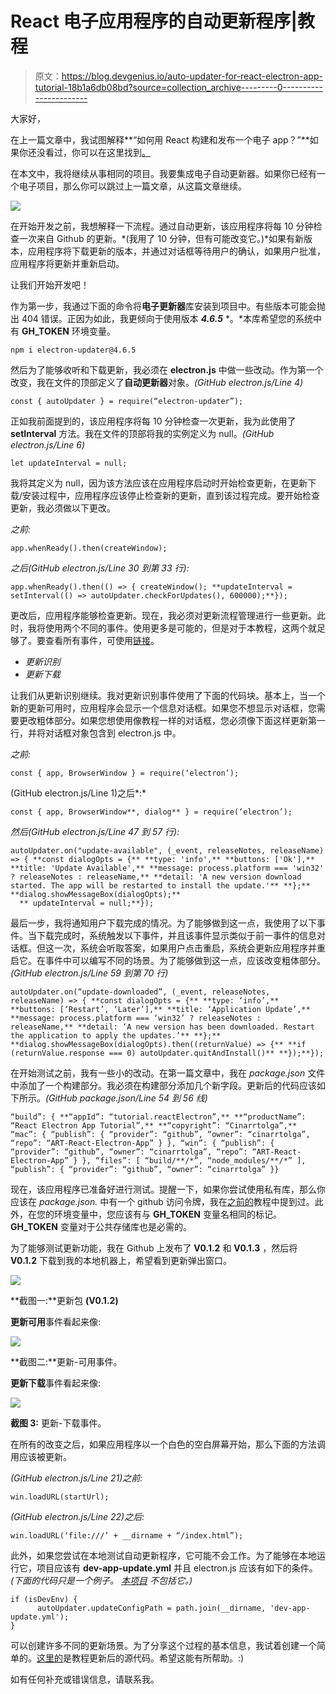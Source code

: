# React 电子应用程序的自动更新程序|教程

> 原文：<https://blog.devgenius.io/auto-updater-for-react-electron-app-tutorial-18b1a6db08bd?source=collection_archive---------0----------------------->

大家好，

在上一篇文章中，我试图解释**“如何用 React 构建和发布一个电子 app？”**如果你还没看过，你可以在这里找到[。](/how-to-build-and-publish-an-electron-app-with-react-tutorial-971e1d9d27ce)

在本文中，我将继续从事相同的项目。我要集成电子自动更新器。如果你已经有一个电子项目，那么你可以跳过上一篇文章，从这篇文章继续。

![](img/494fb5ebeb41584e9149bce311b7c495.png)

在开始开发之前，我想解释一下流程。通过自动更新，该应用程序将每 10 分钟检查一次来自 Github 的更新。*(我用了 10 分钟，但有可能改变它。)*如果有新版本，应用程序将下载更新的版本，并通过对话框等待用户的确认，如果用户批准，应用程序将更新并重新启动。

让我们开始开发吧！

作为第一步，我通过下面的命令将**电子更新器**库安装到项目中。有些版本可能会抛出 404 错误。正因为如此，我更倾向于使用版本 ***4.6.5*** *。*本库希望您的系统中有 **GH_TOKEN** 环境变量。

```
npm i electron-updater@4.6.5
```

然后为了能够收听和下载更新，我必须在 **electron.js** 中做一些改动。作为第一个改变，我在文件的顶部定义了**自动更新器**对象。*(GitHub electron.js/Line 4)*

```
const { autoUpdater } = require(“electron-updater”);
```

正如我前面提到的，该应用程序将每 10 分钟检查一次更新，我为此使用了 **setInterval** 方法。我在文件的顶部将我的实例定义为 null。*(GitHub electron.js/Line 6)*

```
let updateInterval = null;
```

我将其定义为 null，因为该方法应该在应用程序启动时开始检查更新，在更新下载/安装过程中，应用程序应该停止检查新的更新，直到该过程完成。要开始检查更新，我必须做以下更改。

*之前:*

```
app.whenReady().then(createWindow);
```

*之后(GitHub electron.js/Line 30 到第 33 行):*

```
app.whenReady().then(() => { createWindow(); **updateInterval = setInterval(() => autoUpdater.checkForUpdates(), 600000);**});
```

更改后，应用程序能够检查更新。现在，我必须对更新流程管理进行一些更新。此时，我将使用两个不同的事件。使用更多是可能的，但是对于本教程，这两个就足够了。要查看所有事件，可使用[链接](https://www.electronjs.org/docs/latest/api/auto-updater#events)。

*   *更新识别*
*   *更新下载*

让我们从更新识别继续。我对更新识别事件使用了下面的代码块。基本上，当一个新的更新可用时，应用程序会显示一个信息对话框。如果您不想显示对话框，您需要更改粗体部分。如果您想使用像教程一样的对话框，您必须像下面这样更新第一行，并将对话框对象包含到 electron.js 中。

*之前:*

```
const { app, BrowserWindow } = require(‘electron’);
```

(GitHub electron.js/Line 1)之后*:*

```
const { app, BrowserWindow**, dialog** } = require(‘electron’);
```

*然后(GitHub electron.js/Line 47 到 57 行):*

```
autoUpdater.on("update-available", (_event, releaseNotes, releaseName) => { **const dialogOpts = {** **type: 'info',** **buttons: ['Ok'],** **title: 'Update Available',** **message: process.platform === 'win32' ? releaseNotes : releaseName,** **detail: 'A new version download started. The app will be restarted to install the update.'** **};** **dialog.showMessageBox(dialogOpts);** 
  ** updateInterval = null;**});
```

最后一步，我将通知用户下载完成的情况。为了能够做到这一点，我使用了以下事件。当下载完成时，系统触发以下事件，并且该事件显示类似于前一事件的信息对话框。但这一次，系统会听取答案，如果用户点击重启，系统会更新应用程序并重启它。在事件中可以编写不同的场景。为了能够做到这一点，应该改变粗体部分。*(GitHub electron.js/Line 59 到第 70 行)*

```
autoUpdater.on(“update-downloaded”, (_event, releaseNotes, releaseName) => { **const dialogOpts = {** **type: ‘info’,** **buttons: [‘Restart’, ‘Later’],** **title: ‘Application Update’,** **message: process.platform === ‘win32’ ? releaseNotes : releaseName,** **detail: ‘A new version has been downloaded. Restart the application to apply the updates.’** **};** **dialog.showMessageBox(dialogOpts).then((returnValue) => {** **if (returnValue.response === 0) autoUpdater.quitAndInstall()** **});**});
```

在开始测试之前，我有一些小的改动。在第一篇文章中，我在 *package.json* 文件中添加了一个构建部分。我必须在构建部分添加几个新字段。更新后的代码应该如下所示。*(GitHub package.json/Line 54 到 56 线)*

```
“build”: { **“appId”: “tutorial.reactElectron”,** **“productName”: “React Electron App Tutorial”,** **“copyright”: “Cinarrtolga”,** “mac”: { “publish”: { “provider”: “github”, “owner”: “cinarrtolga”, “repo”: “ART-React-Electron-App” } }, “win”: { “publish”: { “provider”: “github”, “owner”: “cinarrtolga”, “repo”: “ART-React-Electron-App” } }, “files”: [ “build/**/*”, “node_modules/**/*” ], “publish”: { “provider”: “github”, “owner”: “cinarrtolga” }}
```

现在，该应用程序已准备好进行测试。提醒一下，如果你尝试使用私有库，那么你应该在 *package.json.* 中有一个 github 访问令牌，我在[之前的](/how-to-build-and-publish-an-electron-app-with-react-tutorial-971e1d9d27ce)教程中提到过。此外，在您的环境变量中，您应该有与 **GH_TOKEN** 变量名相同的标记。 **GH_TOKEN** 变量对于公共存储库也是必需的。

为了能够测试更新功能，我在 Github 上发布了 **V0.1.2** 和 **V0.1.3** ，然后将 **V0.1.2** 下载到我的本地机器上，希望看到更新弹出窗口。

![](img/7a2a12875e32edb43e5d9644295a86c9.png)

**截图一:**更新包 **(V0.1.2)**

**更新可用**事件看起来像:

![](img/83abc9705532b22bb2bf600b374361d0.png)

**截图二:**更新-可用事件。

**更新下载**事件看起来像:

![](img/96858df1bcc9aa9d7c283ae6bea94a5c.png)

**截图 3:** 更新-下载事件。

在所有的改变之后，如果应用程序以一个白色的空白屏幕开始，那么下面的方法调用应该被更新。

*(GitHub electron.js/Line 21)之前:*

```
win.loadURL(startUrl);
```

*(GitHub electron.js/Line 22)之后:*

```
win.loadURL(‘file:///’ + __dirname + “/index.html”);
```

此外，如果您尝试在本地测试自动更新程序，它可能不会工作。为了能够在本地运行它，项目应该有 **dev-app-update.yml** 并且 electron.js 应该有如下的条件。*(下面的代码只是一个例子。* [*本项目*](https://github.com/cinarrtolga/ART-React-Electron-App) *不包括它。)*

```
if (isDevEnv) {
      autoUpdater.updateConfigPath = path.join(__dirname, 'dev-app-update.yml');
}
```

可以创建许多不同的更新场景。为了分享这个过程的基本信息，我试着创建一个简单的。[这里的](https://github.com/cinarrtolga/ART-React-Electron-App)是教程更新后的源代码。希望这能有所帮助。:)

如有任何补充或错误信息，请联系我。